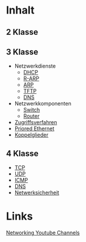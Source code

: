 # Inhalt
## 2 Klasse

## 3 Klasse
- Netzwerkdienste
    - [DHCP](/DHCP)
	- [R-ARP](/R_ARP)
	- [ARP](/ARP)
	- [TFTP](/TFTP)
	- [DNS](/DNS)
- Netzwerkkomponenten
	- [Switch](/Switch)
	- [Router](/Router)
- [Zugriffsverfahren](/Zugriffsverfahren)
- [Priored Ethernet](/PrioredEthernet)
- [Koppelglieder](/Koppelglieder)


## 4 Klasse
- [TCP](/TCP)
- [UDP](/UDP)
- [ICMP](/ICMP)
- [DNS](/DNS)
- [Netwerksicherheit](/Netzwerksicherheit)


# Links
[Networking Youtube Channels](https://blog.feedspot.com/networking_youtube_channels/)
